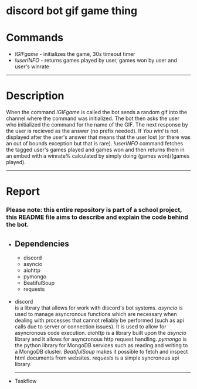 # discord bot gif game thing
<h1>Commands</h1>
<ul>
 <li><i>!GIFgame</i> - initializes the game, 30s timeout timer</li>
 <li><i>!userINFO</i> - returns games played by user, games won by user and user's winrate</li>
</ul>
<hr>
<h1>Description</h1>
<p>When the command <i>!GIFgame</i> is called the bot sends a random gif into the channel where the command was initialized. The bot then asks the user who initialized the command for the name of the GIF. The next response by the user is recieved as the answer (no prefix needed). If <i>You win!</i> is not displayed after the user's answer that means that the user lost (or there was an out of bounds exception but that is rare). <i>!userINFO</i> command fetches the tagged user's games played and games won and then returns them in an embed with a winrate% calculated by simply doing (games won)/(games played).</p>
<hr>
<h1>Report</h1>
<h3>Please note: this entire repository is part of a school project, this README file aims to describe and explain the code behind the bot.</h3>
<ul>
 <li><h2>Dependencies</h2></li>
 <p><ul>
  <li>discord</li>
  <li>asyncio</li>
  <li>aiohttp</li>
  <li>pymongo</li>
  <li>BeatifulSoup</li>
  <li>requests</li>
 </ul><br>
<li>discord</li> is a library that allows for work with discord's bot systems. <i>asyncio</i> is used to manage asyncronous functions which are necessary when dealing with processes that cannot reliably be performed (such as api calls due to server or connection issues). It is used to allow for asyncronous code execution. <i>aiohttp</i> is a library built upon the <i>asyncio</i> library and it allows for asyncronous http request handling. <i>pymongo</i> is the python library for MongoDB services such as reading and writing to a MongoDB cluster. <i>BeatifulSoup</i> makes it possible to fetch and inspect html documents from websites. <i>requests</i> is a simple syncronous api library.
</p>
 <hr>
 <li>Taskflow</li>
 <p>
  <ul></ul>
 </p>
</ul>
